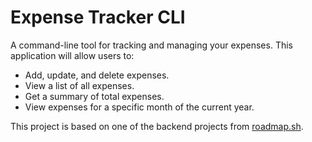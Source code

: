 # Expense Tracker CLI

A command-line tool for tracking and managing your expenses. This application will allow users to:

- Add, update, and delete expenses.
- View a list of all expenses.
- Get a summary of total expenses.
- View expenses for a specific month of the current year.

This project is based on one of the backend projects from [roadmap.sh](https://roadmap.sh/projects/expense-tracker).

